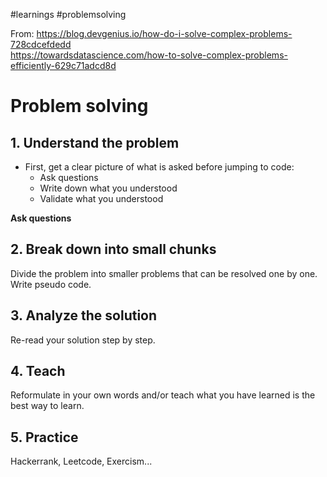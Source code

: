 #learnings #problemsolving

From:
https://blog.devgenius.io/how-do-i-solve-complex-problems-728cdcefdedd  
https://towardsdatascience.com/how-to-solve-complex-problems-efficiently-629c71adcd8d  


# Problem solving
## 1. Understand the problem

- First, get a clear picture of what is asked before jumping to code:
	- Ask questions
	- Write down what you understood
	- Validate what you understood

**Ask questions**

## 2. Break down into small chunks
Divide the problem into smaller problems that can be resolved one by one.
Write pseudo code.

## 3. Analyze the solution
Re-read your solution step by step.

## 4. Teach
Reformulate in your own words and/or teach what you have learned is the best way to learn.

## 5. Practice
Hackerrank, Leetcode, Exercism...